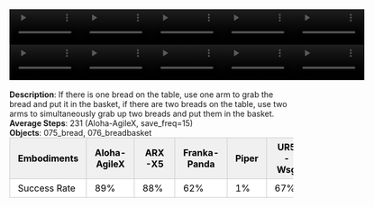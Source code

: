 <!DOCTYPE html>
<html lang="en">
<body>
    <div style="display: flex;">
        <video src="./task_video_clean/place_bread_basket/aloha-agilex_head.mp4" controls loop muted autoplay style="width: 25%;"></video>
        <video src="./task_video_clean/place_bread_basket/franka-panda_head.mp4" controls loop muted autoplay style="width: 25%;"></video>
        <video src="./task_video_clean/place_bread_basket/ARX-X5_head.mp4" controls loop muted autoplay style="width: 25%;"></video>
        <video src="./task_video_clean/place_bread_basket/piper_head.mp4" controls loop muted autoplay style="width: 25%;"></video>
        <video src="./task_video_clean/place_bread_basket/ur5-wsg_head.mp4" controls loop muted autoplay style="width: 25%;"></video>
    </div>
    <div style="display: flex;">
        <video src="./task_video_clean/place_bread_basket/aloha-agilex_world.mp4" controls loop muted autoplay style="width: 25%;"></video>
        <video src="./task_video_clean/place_bread_basket/franka-panda_world.mp4" controls loop muted autoplay style="width: 25%;"></video>
        <video src="./task_video_clean/place_bread_basket/ARX-X5_world.mp4" controls loop muted autoplay style="width: 25%;"></video>
        <video src="./task_video_clean/place_bread_basket/piper_world.mp4" controls loop muted autoplay style="width: 25%;"></video>
        <video src="./task_video_clean/place_bread_basket/ur5-wsg_world.mp4" controls loop muted autoplay style="width: 25%;"></video>
    </div>
    <br><b>Description</b>: If there is one bread on the table, use one arm to grab the bread and put it in the basket, if there are two breads on the table, use two arms to simultaneously grab up two breads and put them in the basket.<br>
    <b>Average Steps</b>: 231 (Aloha-AgileX, save_freq=15)<br>
    <b>Objects</b>: 075_bread, 076_breadbasket<br>
    <table style="margin:0 auto;border-collapse:collapse;width:auto;min-width:180px;background-color:white;">
        <thead>
            <tr style="background:#f0f0f0;">
                <th style="border:1px solid #ccc;padding:6px 14px;color:black;">Embodiments</th>
                <th style="border:1px solid #ccc;padding:6px 14px;color:black;">Aloha-AgileX</th>
                <th style="border:1px solid #ccc;padding:6px 14px;color:black;">ARX-X5</th>
                <th style="border:1px solid #ccc;padding:6px 14px;color:black;">Franka-Panda</th>
                <th style="border:1px solid #ccc;padding:6px 14px;color:black;">Piper</th>
                <th style="border:1px solid #ccc;padding:6px 14px;color:black;">UR5-Wsg</th>
            </tr>
        </thead>
        <tbody>
            <tr style="background:white;">
                <td style="border:1px solid #ccc;padding:6px 14px;color:black;">Success Rate</td>
                <td style="border:1px solid #ccc;padding:6px 14px;color:black;">89%</td>
                <td style="border:1px solid #ccc;padding:6px 14px;color:black;">88%</td>
                <td style="border:1px solid #ccc;padding:6px 14px;color:black;">62%</td>
                <td style="border:1px solid #ccc;padding:6px 14px;color:black;">1%</td>
                <td style="border:1px solid #ccc;padding:6px 14px;color:black;">67%</td>
            </tr>
        </tbody>
    </table>
</body>
</html>
